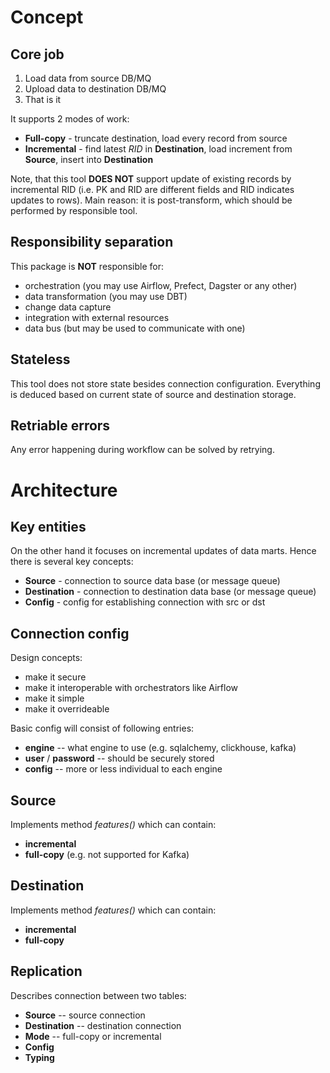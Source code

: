# Concept
## Core job
1. Load data from source DB/MQ
2. Upload data to destination DB/MQ
3. That is it


It supports 2 modes of work:
- **Full-copy** - truncate destination, load every record from source
- **Incremental** - find latest *RID* in **Destination**, load increment from **Source**, insert into **Destination**

Note, that this tool **DOES NOT** support update of existing records by incremental RID (i.e. PK and RID are different fields and RID indicates updates to rows). Main reason: it is post-transform, which should be performed by responsible tool.

## Responsibility separation
This package is **NOT** responsible for:
- orchestration (you may use Airflow, Prefect, Dagster or any other)
- data transformation (you may use DBT)
- change data capture
- integration with external resources
- data bus (but may be used to communicate with one)

## Stateless
This tool does not store state besides connection configuration. Everything is deduced based on current state of source and destination storage.

## Retriable errors
Any error happening during workflow can be solved by retrying.

# Architecture

## Key entities
On the other hand it focuses on incremental updates of data marts. Hence there is several key concepts:
- **Source** - connection to source data base (or message queue)
- **Destination** - connection to destination data base (or message queue)
- **Config** - config for establishing connection with src or dst

## Connection config
Design concepts:
- make it secure
- make it interoperable with orchestrators like Airflow
- make it simple
- make it overrideable

Basic config will consist of following entries:
- **engine** -- what engine to use (e.g. sqlalchemy, clickhouse, kafka)
- **user** / **password** -- should be securely stored
- **config** -- more or less individual to each engine

## Source
Implements method *features()* which can contain:
- **incremental**
- **full-copy** (e.g. not supported for Kafka)

## Destination
Implements method *features()* which can contain:
- **incremental**
- **full-copy**

## Replication
Describes connection between two tables:
- **Source** -- source connection
- **Destination** -- destination connection
- **Mode** -- full-copy or incremental
- **Config**
- **Typing**